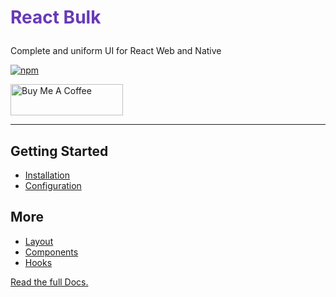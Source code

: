 # <p style="color: #673ab7;">React Bulk</p>

Complete and uniform UI for React Web and Native

[![npm](https://img.shields.io/npm/v/@react-bulk/core.svg?color=%23673ab7)](https://www.npmjs.com/package/@react-bulk/core)

<a href="https://www.buymeacoffee.com/caioedut" target="_blank">
  <img src="https://cdn.buymeacoffee.com/buttons/v2/default-violet.png" alt="Buy Me A Coffee" width="180" height="50">
</a>

---

## Getting Started
- [Installation](https://rbk.caioedut.com/docs/getting-started/installation)
- [Configuration](https://rbk.caioedut.com/docs/getting-started/configuration)

## More
- [Layout](https://rbk.caioedut.com/docs/category/layout)
- [Components](https://rbk.caioedut.com/docs/category/core)
- [Hooks](https://rbk.caioedut.com/docs/category/hooks)

[Read the full Docs.](https://rbk.caioedut.com/)
